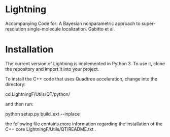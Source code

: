 # Lightning
Accompanying Code for: A  Bayesian  nonparametric approach to super-resolution single-molecule localization. Gabitto et al. 

# Installation
The current version of Lightning is implemented in Python 3. To use it, clone the repository and import it into your project.

To install the C++ code that uses Quadtree acceleration, change into the directory:

cd LightningF/Utils/QT/python/

and then run:

python setup.py build_ext --inplace

the following file contains more information regarding the installation of the C++ core LightningF/Utils/QT/README.txt 
.



